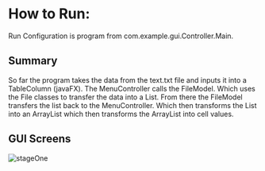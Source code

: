 # How to Run:

Run Configuration is  program from com.example.gui.Controller.Main.

## Summary

So far the program takes the data from the text.txt file and inputs it into a TableColumn (javaFX). The MenuController calls the FileModel. Which uses the File classes to transfer the data into a List. From there the FileModel transfers the list back to the MenuController. Which then transforms the List into an ArrayList<Data> which then transforms  the ArrayList<Data> into cell values. 

## GUI Screens

![stageOne](https://user-images.githubusercontent.com/74629827/186024710-29f0e0f5-1466-4589-8ecb-8d05f5adcc02.png)
